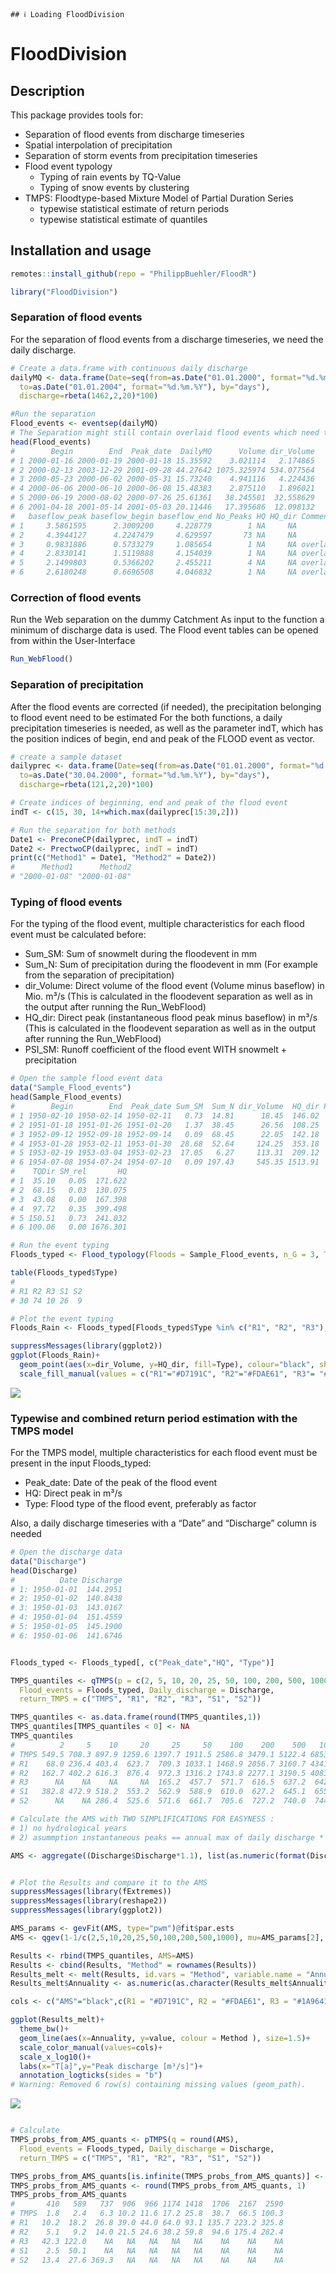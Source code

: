 
    ## ℹ Loading FloodDivision

<!-- README.md is generated from README.Rmd. Please edit that file -->

# FloodDivision

## Description

This package provides tools for:

-   Separation of flood events from discharge timeseries
-   Spatial interpolation of precipitation
-   Separation of storm events from precipitation timeseries
-   Flood event typology
    -   Typing of rain events by TQ-Value
    -   Typing of snow events by clustering
-   TMPS: Floodtype-based Mixture Model of Partial Duration Series
    -   typewise statistical estimate of return periods
    -   typewise statistical estimate of quantiles

## Installation and usage

``` r
remotes::install_github(repo = "PhilippBuehler/FloodR")
```

``` r
library("FloodDivision")
```

### Separation of flood events

For the separation of flood events from a discharge timeseries, we need
the daily discharge.

``` r
# Create a data.frame with continuous daily discharge
dailyMQ <- data.frame(Date=seq(from=as.Date("01.01.2000", format="%d.%m.%Y"),
  to=as.Date("01.01.2004", format="%d.%m.%Y"), by="days"),
  discharge=rbeta(1462,2,20)*100)

#Run the separation
Flood_events <- eventsep(dailyMQ)
# The Separation might still contain overlaid flood events which need to be corrected
head(Flood_events)
#        Begin        End  Peak_date  DailyMQ      Volume dir_Volume
# 1 2000-01-16 2000-01-19 2000-01-18 15.35592    3.021114   2.174865
# 2 2000-02-13 2003-12-29 2001-09-28 44.27642 1075.325974 534.077564
# 3 2000-05-23 2000-06-02 2000-05-31 15.73240    4.941116   4.224436
# 4 2000-06-06 2000-06-10 2000-06-08 15.48383    2.875110   1.896021
# 5 2000-06-19 2000-08-02 2000-07-26 25.61361   38.245501  32.558629
# 6 2001-04-18 2001-05-14 2001-05-03 20.11446   17.395686  12.098132
#   baseflow_peak baseflow_begin baseflow_end No_Peaks HQ HQ_dir Comments
# 1     3.5861595      2.3009200     4.228779        1 NA     NA         
# 2     4.3944127      4.2247479     4.629597       73 NA     NA         
# 3     0.9831886      0.5733279     1.085654        1 NA     NA overlaid
# 4     2.8330141      1.5119888     4.154039        1 NA     NA overlaid
# 5     2.1499803      0.5366202     2.455211        4 NA     NA overlaid
# 6     2.6180248      0.6696508     4.046832        1 NA     NA overlaid
```

### Correction of flood events

Run the Web separation on the dummy Catchment As input to the function a
minimum of discharge data is used. The Flood event tables can be opened
from within the User-Interface

``` r
Run_WebFlood()
```

### Separation of precipitation

After the flood events are corrected (if needed), the precipitation
belonging to flood event need to be estimated For the both functions, a
daily precipitation timeseries is needed, as well as the parameter indT,
which has the position indices of begin, end and peak of the FLOOD event
as vector.

``` r
# create a sample dataset
dailyprec <- data.frame(Date=seq(from=as.Date("01.01.2000", format="%d.%m.%Y"),
  to=as.Date("30.04.2000", format="%d.%m.%Y"), by="days"),
  discharge=rbeta(121,2,20)*100)

# Create indices of beginning, end and peak of the flood event
indT <- c(15, 30, 14+which.max(dailyprec[15:30,2])) 

# Run the separation for both methods
Date1 <- PreconeCP(dailyprec, indT = indT)
Date2 <- PrectwoCP(dailyprec, indT = indT)
print(c("Method1" = Date1, "Method2" = Date2))
#      Method1      Method2 
# "2000-01-08" "2000-01-08"
```

### Typing of flood events

For the typing of the flood event, multiple characteristics for each
flood event must be calculated before:

-   Sum_SM: Sum of snowmelt during the floodevent in mm
-   Sum_N: Sum of precipitation during the floodevent in mm (For example
    from the separation of precipitation)
-   dir_Volume: Direct volume of the flood event (Volume minus baseflow)
    in Mio. m³/s (This is calculated in the floodevent separation as
    well as in the output after running the Run_WebFlood)
-   HQ_dir: Direct peak (instantaneous flood peak minus baseflow) in
    m³/s (This is calculated in the floodevent separation as well as in
    the output after running the Run_WebFlood)
-   PSI_SM: Runoff coefficient of the flood event WITH snowmelt +
    precipitation

``` r
# Open the sample flood event data
data("Sample_Flood_events")
head(Sample_Flood_events)
#        Begin        End  Peak_date Sum_SM  Sum_N dir_Volume  HQ_dir PSI_SM
# 1 1950-02-10 1950-02-14 1950-02-11   0.73  14.81      18.45  146.02   0.22
# 2 1951-01-18 1951-01-26 1951-01-20   1.37  38.45      26.56  108.25   0.12
# 3 1952-09-12 1952-09-18 1952-09-14   0.09  68.45      22.05  142.18   0.06
# 4 1953-01-28 1953-02-11 1953-01-30  28.68  52.64     124.25  353.18   0.28
# 5 1953-02-19 1953-03-04 1953-02-23  17.05   6.27     113.31  209.12   0.89
# 6 1954-07-08 1954-07-24 1954-07-10   0.09 197.43     545.35 1513.91   0.50
#    TQDir SM_rel       HQ
# 1  35.10   0.05  171.622
# 2  68.15   0.03  130.075
# 3  43.08   0.00  167.398
# 4  97.72   0.35  399.498
# 5 150.51   0.73  241.032
# 6 100.06   0.00 1676.301

# Run the event typing
Floods_typed <- Flood_typology(Floods = Sample_Flood_events, n_G = 3, Type_3_min_samplesize = 10)

table(Floods_typed$Type)
# 
# R1 R2 R3 S1 S2 
# 30 74 10 26  9

# Plot the event typing
Floods_Rain <- Floods_typed[Floods_typed$Type %in% c("R1", "R2", "R3"),]

suppressMessages(library(ggplot2))
ggplot(Floods_Rain)+
  geom_point(aes(x=dir_Volume, y=HQ_dir, fill=Type), colour="black", shape=21, size=2)+
  scale_fill_manual(values = c("R1"="#D7191C", "R2"="#FDAE61", "R3"= "#1A9641"))
```

<img src="man/Figure/unnamed-chunk-7-1.svg" style="display: block; margin: auto;" />

### Typewise and combined return period estimation with the TMPS model

For the TMPS model, multiple characteristics for each flood event must
be present in the input Floods_typed:

-   Peak_date: Date of the peak of the flood event
-   HQ: Direct peak in m³/s
-   Type: Flood type of the flood event, preferably as factor

Also, a daily discharge timeseries with a “Date” and “Discharge” column
is needed

``` r
# Open the discharge data
data("Discharge")
head(Discharge)
#          Date Discharge
# 1: 1950-01-01  144.2951
# 2: 1950-01-02  140.8438
# 3: 1950-01-03  143.0167
# 4: 1950-01-04  151.4559
# 5: 1950-01-05  145.1900
# 6: 1950-01-06  141.6746


Floods_typed <- Floods_typed[, c("Peak_date","HQ", "Type")]

TMPS_quantiles <- qTMPS(p = c(2, 5, 10, 20, 25, 50, 100, 200, 500, 1000), 
  Flood_events = Floods_typed, Daily_discharge = Discharge, 
  return_TMPS = c("TMPS", "R1", "R2", "R3", "S1", "S2"))

TMPS_quantiles <- as.data.frame(round(TMPS_quantiles,1))
TMPS_quantiles[TMPS_quantiles < 0] <- NA
TMPS_quantiles
#          2     5    10     20     25     50    100    200    500   1000
# TMPS 549.5 708.3 897.9 1259.6 1397.7 1911.5 2586.8 3479.1 5122.4 6853.7
# R1    68.0 236.4 403.4  623.7  709.3 1033.1 1468.9 2056.7 3160.7 4341.5
# R2   162.7 402.2 616.3  876.4  972.3 1316.2 1743.8 2277.1 3190.5 4083.8
# R3      NA    NA    NA     NA  165.2  457.7  571.7  616.5  637.2  642.4
# S1   382.8 472.9 518.2  553.2  562.9  588.9  610.0  627.2  645.1  655.8
# S2      NA    NA 286.4  525.6  571.6  661.7  705.6  727.2  740.0  744.2

# Calculate the AMS with TWO SIMPLIFICATIONS FOR EASYNESS : 
# 1) no hydrological years 
# 2) asummption instantaneous peaks == annual max of daily discharge * 1.1

AMS <- aggregate((Discharge$Discharge*1.1), list(as.numeric(format(Discharge$Date,"%Y"))), max, na.rm=TRUE)$x


# Plot the Results and compare it to the AMS
suppressMessages(library(fExtremes))
suppressMessages(library(reshape2))
suppressMessages(library(ggplot2))

AMS_params <- gevFit(AMS, type="pwm")@fit$par.ests  
AMS <- qgev(1-1/c(2,5,10,20,25,50,100,200,500,1000), mu=AMS_params[2], xi=AMS_params[1], beta=AMS_params[3])

Results <- rbind(TMPS_quantiles, AMS=AMS)
Results <- cbind(Results, "Method" = rownames(Results))
Results_melt <- melt(Results, id.vars = "Method", variable.name = "Annuality")
Results_melt$Annuality <- as.numeric(as.character(Results_melt$Annuality))

cols <- c("AMS"="black",c(R1 = "#D7191C", R2 = "#FDAE61", R3 = "#1A9641", S1 = "#6BAED6", S2 = "#2171B5"),  "TMPS"="darkorchid1")

ggplot(Results_melt)+ 
  theme_bw()+
  geom_line(aes(x=Annuality, y=value, colour = Method ), size=1.5)+ 
  scale_color_manual(values=cols)+
  scale_x_log10()+
  labs(x="T[a]",y="Peak discharge [m³/s]")+
  annotation_logticks(sides = "b")
# Warning: Removed 6 row(s) containing missing values (geom_path).
```

<img src="man/Figure/unnamed-chunk-8-1.svg" style="display: block; margin: auto;" />

``` r

# Calculate 
TMPS_probs_from_AMS_quants <- pTMPS(q = round(AMS), 
  Flood_events = Floods_typed, Daily_discharge = Discharge, 
  return_TMPS = c("TMPS", "R1", "R2", "R3", "S1", "S2"))

TMPS_probs_from_AMS_quants[is.infinite(TMPS_probs_from_AMS_quants)] <- NA
TMPS_probs_from_AMS_quants <- round(TMPS_probs_from_AMS_quants, 1)
TMPS_probs_from_AMS_quants
#       410   589   737  906  966 1174 1418  1706  2167  2590
# TMPS  1.8   2.4   6.3 10.2 11.6 17.2 25.8  38.7  66.5 100.3
# R1   10.2  18.2  26.8 39.0 44.0 64.0 93.1 135.7 223.2 325.8
# R2    5.1   9.2  14.0 21.5 24.6 38.2 59.8  94.6 175.4 282.4
# R3   42.3 122.0    NA   NA   NA   NA   NA    NA    NA    NA
# S1    2.5  50.1    NA   NA   NA   NA   NA    NA    NA    NA
# S2   13.4  27.6 369.3   NA   NA   NA   NA    NA    NA    NA
```

